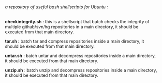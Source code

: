 ###### a repository of useful bash shellscripts for Ubuntu :

**checkintegrity.sh** : this is a shellscript that batch checks the integrity of multiple github/svn/hg repositories in a main directory, it should be executed from that main directory.

**tar.sh** : batch tar and compress repositories inside a main directory, it should be executed from that main directory.

**untar.sh** : batch untar and decompress repositories inside a main directory, it should be executed from that main directory.

**unzip.sh** : batch unzip and decompress repositories inside a main directory, it should be executed from that main directory.

